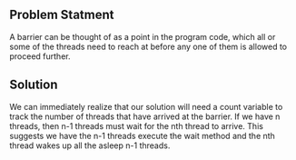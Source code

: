 ## Problem Statment
A barrier can be thought of as a point in the program code, which all or some of the threads need to reach at before any one of them is allowed to proceed further.

## Solution
We can immediately realize that our solution will need a count variable to track the number of threads that have arrived at the barrier. If we have n threads, then n-1 threads must wait for the nth thread to arrive. This suggests we have the n-1 threads execute the wait method and the nth thread wakes up all the asleep n-1 threads.


